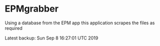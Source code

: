 # EPMgrabber
Using a database from the EPM app this application scrapes the files as required


Latest backup: Sun Sep 8 16:27:01 UTC 2019
